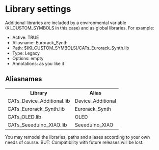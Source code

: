 <h1>Library settings</h1>
<p>Additional libraries are included by a environmental variable (KI_CUSTOM_SYMBOLS in this case) and as global libraries. For example:</p>
<ul>
	<li>Active: TRUE</li>
	<li>Aliasname: Eurorack_Synth</li>
	<li>Path: $(KI_CUSTOM_SYMBOLS)/CATs_Eurorack_Synth.lib</li>
	<li>Type: Legacy</li>
	<li>Options: empty</li>
	<li>Annotations: as you like it</li>
</ul>
<h2>Aliasnames</h2>
<table>
	<tr>
		<th>Library</th>
		<th>Alias</th>
	</tr>
	<tr>
		<td>CATs_Device_Additional.lib</td>
		<td>Device_Additional</td>
	</tr>
	<tr>
		<td>CATs_Eurorack_Synth.lib</td>
		<td>Eurorack_Synth</td>
	</tr>
	<tr>
		<td>CATs_OLED.lib</td>
		<td>OLED</td>
	</tr>
	<tr>
		<td>CATs_Seeeduino_XIAO.lib</td>
		<td>Seeeduino_XIAO</td>
	</tr>
</table>
<p>You may remodel the libraries, paths and aliases according to your own needs of course. BUT: Compatibility with future releases will be lost.</p>